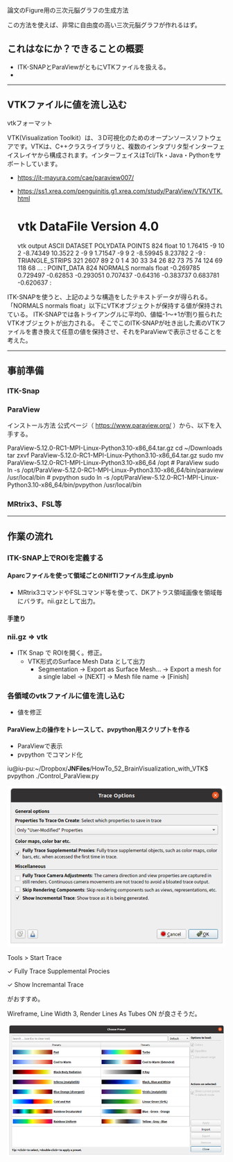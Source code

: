 論文のFigure用の三次元脳グラフの生成方法

この方法を使えば、非常に自由度の高い三次元脳グラフが作れるはず。


## これはなにか？できることの概要

  * ITK-SNAPとParaViewがともにVTKファイルを扱える。
  * 


--------


## VTKファイルに値を流し込む

vtkフォーマット

VTK(Visualization Toolkit）は、３D可視化のためのオープンソースソフトウェアです。VTKは、C++クラスライブラリと、複数のインタプリタ型インターフェイスレイヤから構成されます。インターフェイスはTcl/Tk・Java・Pythonをサポートしています。

  * https://it-mayura.com/cae/paraview007/
  * https://ss1.xrea.com/penguinitis.g1.xrea.com/study/ParaView/VTK/VTK.html


    # vtk DataFile Version 4.0
    vtk output
    ASCII
    DATASET POLYDATA
    POINTS 824 float
    10 1.76415 -9 10 2 -8.74349 10.3522 2 -9 
    9 1.71547 -9 9 2 -8.59945 8.23782 2 -9 
    :
    TRIANGLE_STRIPS 321 2607
89 2 0 1 4 30 33 34 26 82 73 75 74 124 69 118 68 ...
    :
    POINT_DATA 824
    NORMALS normals float
    -0.269785 0.729497 -0.62853 -0.293051 0.707437 -0.64316 -0.383737 0.683781 -0.620637 
    :
    
ITK-SNAPを使うと、上記のような構造をしたテキストデータが得られる。
「NORMALS normals float」以下にVTKオブジェクトが保持する値が保持されている。
ITK-SNAPでは各トライアングルに平均0、値幅-1〜+1が割り振られたVTKオブジェクトが出力される。
そこでこのITK-SNAPが吐き出した素のVTKファイルを書き換えて任意の値を保持させ、それをParaViewで表示させることを考えた。

--------

## 事前準備

### ITK-Snap

### ParaView
    
インストール方法
公式ページ（ https://www.paraview.org/ ）から、以下を入手する。

ParaView-5.12.0-RC1-MPI-Linux-Python3.10-x86_64.tar.gz
    cd ~/Downloads
    tar zxvf ParaView-5.12.0-RC1-MPI-Linux-Python3.10-x86_64.tar.gz
    sudo mv ParaView-5.12.0-RC1-MPI-Linux-Python3.10-x86_64 /opt
    # ParaView
    sudo ln -s /opt/ParaView-5.12.0-RC1-MPI-Linux-Python3.10-x86_64/bin/paraview /usr/local/bin
    # pvpython
    sudo ln -s /opt/ParaView-5.12.0-RC1-MPI-Linux-Python3.10-x86_64/bin/pvpython /usr/local/bin


### MRtrix3、FSL等

--------

## 作業の流れ

### ITK-SNAP上でROIを定義する

  #### Aparcファイルを使って領域ごとのNIfTIファイル生成.ipynb
  * MRtrix3コマンドやFSLコマンド等を使って、DKアトラス領域画像を領域毎にバラす。nii.gzとして出力。
  
  #### 手塗り

  ### nii.gz ⇒ vtk

* ITK Snap で ROIを開く。修正。
  * VTK形式のSurface Mesh Data として出力
    * Segmentation -> Export as Surface Mesh... -> Export a mesh for a single label -> [NEXT] -> Mesh file name -> [Finish]

### 各領域のvtkファイルに値を流し込む

  * 値を修正
 
#### ParaView上の操作をトレースして、pvpython用スクリプトを作る

  * ParaViewで表示
  * pvpython でコマンド化

iu@iu-pu:~/Dropbox/__JNFiles__/HowTo_52_BrainVisualization_with_VTK$ pvpython ./Control_ParaView.py 

![TraceSetting](./png/TraceSetting.png)

Tools > Start Trace

✓ Fully Trace Supplemental Procies

✓ Show Incremantal Trace

がおすすめ。


Wireframe, Line Width 3, Render Lines As Tubes ON が良さそうだ。




![LUTs](./png/LUTs.png)
